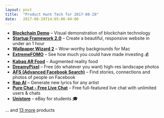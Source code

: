 ```yaml
---
layout: post
title:  "Product Hunt Tech for 2017-08-28"
date:   2017-08-29T14:05:06-04:00
---
```


* **[Blockchain Demo](https://www.producthunt.com/posts/blockchain-demo-2?utm_campaign=producthunt-api&utm_medium=api&utm_source=Application%3A+Daily+Digest+RSS+%28ID%3A+3202%29)** – Visual demonstration of blockchain technology
* **[Startup Framework 2.0](https://www.producthunt.com/posts/startup-framework-2-0?utm_campaign=producthunt-api&utm_medium=api&utm_source=Application%3A+Daily+Digest+RSS+%28ID%3A+3202%29)** – Create a beautiful, responsive website in under an 1 hour
* **[Wallpaper Wizard 2](https://www.producthunt.com/posts/wallpaper-wizard-2?utm_campaign=producthunt-api&utm_medium=api&utm_source=Application%3A+Daily+Digest+RSS+%28ID%3A+3202%29)** – Wow-worthy backgrounds for Mac
* **[ExtremeFOMO](https://www.producthunt.com/posts/extremefomo?utm_campaign=producthunt-api&utm_medium=api&utm_source=Application%3A+Daily+Digest+RSS+%28ID%3A+3202%29)** – See how much you could have made investing 💰
* **[Kabaq AR Food](https://www.producthunt.com/posts/kabaq-ar-food?utm_campaign=producthunt-api&utm_medium=api&utm_source=Application%3A+Daily+Digest+RSS+%28ID%3A+3202%29)** – Augmented reality food
* **[DreamyPixel](https://www.producthunt.com/posts/dreamypixel?utm_campaign=producthunt-api&utm_medium=api&utm_source=Application%3A+Daily+Digest+RSS+%28ID%3A+3202%29)** – Free (do whatever you want) high-res landscape photos
* **[AFS (Advanced Facebook Search)](https://www.producthunt.com/posts/afs-advanced-facebook-search?utm_campaign=producthunt-api&utm_medium=api&utm_source=Application%3A+Daily+Digest+RSS+%28ID%3A+3202%29)** – Find stories, connections and photos of people on Facebook
* **[Rap AI](https://www.producthunt.com/posts/rap-ai?utm_campaign=producthunt-api&utm_medium=api&utm_source=Application%3A+Daily+Digest+RSS+%28ID%3A+3202%29)** – Generate new lyrics for any artist
* **[Pure Chat - Free Live Chat](https://www.producthunt.com/posts/pure-chat-free-live-chat?utm_campaign=producthunt-api&utm_medium=api&utm_source=Application%3A+Daily+Digest+RSS+%28ID%3A+3202%29)** – Free full-featured live chat with unlimited users & chats
* **[Unistore](https://www.producthunt.com/posts/unistore?utm_campaign=producthunt-api&utm_medium=api&utm_source=Application%3A+Daily+Digest+RSS+%28ID%3A+3202%29)** – eBay for students 🎓

… and [13 more](https://www.producthunt.com/tech) products